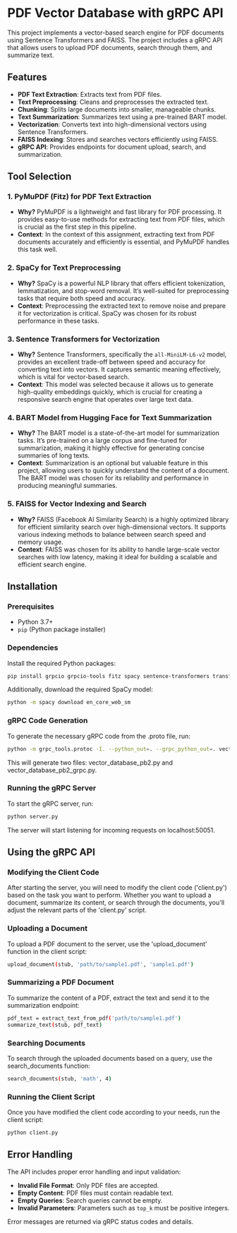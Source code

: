 # PDF Vector Database with gRPC API

This project implements a vector-based search engine for PDF documents using Sentence Transformers and FAISS. The project includes a gRPC API that allows users to upload PDF documents, search through them, and summarize text.

## Features

- **PDF Text Extraction**: Extracts text from PDF files.
- **Text Preprocessing**: Cleans and preprocesses the extracted text.
- **Chunking**: Splits large documents into smaller, manageable chunks.
- **Text Summarization**: Summarizes text using a pre-trained BART model.
- **Vectorization**: Converts text into high-dimensional vectors using Sentence Transformers.
- **FAISS Indexing**: Stores and searches vectors efficiently using FAISS.
- **gRPC API**: Provides endpoints for document upload, search, and summarization.

## Tool Selection

### 1. **PyMuPDF (Fitz) for PDF Text Extraction**
   - **Why?** PyMuPDF is a lightweight and fast library for PDF processing. It provides easy-to-use methods for extracting text from PDF files, which is crucial as the first step in this pipeline.
   - **Context**: In the context of this assignment, extracting text from PDF documents accurately and efficiently is essential, and PyMuPDF handles this task well.

### 2. **SpaCy for Text Preprocessing**
   - **Why?** SpaCy is a powerful NLP library that offers efficient tokenization, lemmatization, and stop-word removal. It’s well-suited for preprocessing tasks that require both speed and accuracy.
   - **Context**: Preprocessing the extracted text to remove noise and prepare it for vectorization is critical. SpaCy was chosen for its robust performance in these tasks.

### 3. **Sentence Transformers for Vectorization**
   - **Why?** Sentence Transformers, specifically the `all-MiniLM-L6-v2` model, provides an excellent trade-off between speed and accuracy for converting text into vectors. It captures semantic meaning effectively, which is vital for vector-based search.
   - **Context**: This model was selected because it allows us to generate high-quality embeddings quickly, which is crucial for creating a responsive search engine that operates over large text data.

### 4. **BART Model from Hugging Face for Text Summarization**
   - **Why?** The BART model is a state-of-the-art model for summarization tasks. It’s pre-trained on a large corpus and fine-tuned for summarization, making it highly effective for generating concise summaries of long texts.
   - **Context**: Summarization is an optional but valuable feature in this project, allowing users to quickly understand the content of a document. The BART model was chosen for its reliability and performance in producing meaningful summaries.

### 5. **FAISS for Vector Indexing and Search**
   - **Why?** FAISS (Facebook AI Similarity Search) is a highly optimized library for efficient similarity search over high-dimensional vectors. It supports various indexing methods to balance between search speed and memory usage.
   - **Context**: FAISS was chosen for its ability to handle large-scale vector searches with low latency, making it ideal for building a scalable and efficient search engine.

## Installation

### Prerequisites

- Python 3.7+
- `pip` (Python package installer)

### Dependencies

Install the required Python packages:

```bash
pip install grpcio grpcio-tools fitz spacy sentence-transformers transformers faiss-cpu numpy
```

Additionally, download the required SpaCy model:

```bash
python -m spacy download en_core_web_sm
```
### gRPC Code Generation

To generate the necessary gRPC code from the .proto file, run:

```bash
python -m grpc_tools.protoc -I. --python_out=. --grpc_python_out=. vector_database.proto
```
This will generate two files: vector_database_pb2.py and vector_database_pb2_grpc.py.

### Running the gRPC Server

To start the gRPC server, run:

```bash
python server.py
```
The server will start listening for incoming requests on localhost:50051.

## Using the gRPC API

### Modifying the Client Code

After starting the server, you will need to modify the client code ('client.py') based on the task you want to perform. Whether you want to upload a document, summarize its content, or search through the documents, you'll adjust the relevant parts of the 'client.py' script.

### Uploading a Document

To upload a PDF document to the server, use the 'upload_document' function in the client script:

```bash
upload_document(stub, 'path/to/sample1.pdf', 'sample1.pdf')
```

### Summarizing a PDF Document

To summarize the content of a PDF, extract the text and send it to the summarization endpoint:

```bash
pdf_text = extract_text_from_pdf('path/to/sample1.pdf')
summarize_text(stub, pdf_text)
```

### Searching Documents

To search through the uploaded documents based on a query, use the search_documents function:

```bash
search_documents(stub, 'math', 4)
```

### Running the Client Script

Once you have modified the client code according to your needs, run the client script:

```bash
python client.py
```

## Error Handling

The API includes proper error handling and input validation:

- **Invalid File Format**: Only PDF files are accepted.
- **Empty Content**: PDF files must contain readable text.
- **Empty Queries**: Search queries cannot be empty.
- **Invalid Parameters**: Parameters such as `top_k` must be positive integers.

Error messages are returned via gRPC status codes and details.












